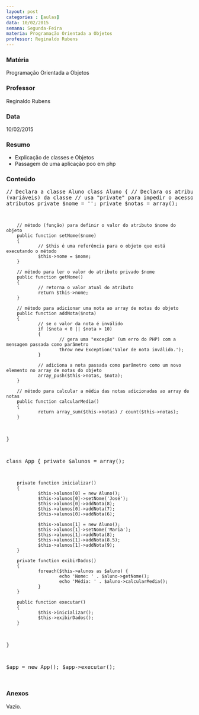 ```yaml
---
layout: post
categories : [aulas]
data: 10/02/2015
semana: Segunda-Feira
materia: Programação Orientada a Objetos
professor: Reginaldo Rubens
---
```


<h3 class="page-header">Matéria</h3>
Programação Orientada a Objetos

<h3 class="page-header">Professor</h3>
Reginaldo Rubens

<h3 class="page-header">Data</h3>
10/02/2015

<h3 class="page-header">Resumo</h3>
<ul>
      <li>Explicação de classes e Objetos</li>
      <li>Passagem de uma aplicação poo em php</li>
</ul>

<h3 class="page-header">Conteúdo</h3>
<pre class="prettyprint linenums">
<?php
 
// Declara a classe Aluno
class Aluno
{
        // Declara os atributos (variáveis) da classe
        // usa "private" para impedir o acesso direto aos atributos
        private $nome = '';
        private $notas = array();
 
        // método (função) para definir o valor do atributo $nome do objeto
        public function setNome($nome)
        {
                // $this é uma referência para o objeto que está executando o método
                $this->nome = $nome;
        }
 
        // método para ler o valor do atributo privado $nome
        public function getNome()
        {
                // retorna o valor atual do atributo
                return $this->nome;
        }
 
        // método para adicionar uma nota ao array de notas do objeto
        public function addNota($nota)
        {
                // se o valor da nota é inválido
                if ($nota < 0 || $nota > 10)
                {
                        // gera uma "exceção" (um erro do PHP) com a mensagem passada como parâmetro
                        throw new Exception('Valor de nota inválido.');
                }
 
                // adiciona a nota passada como parâmetro como um novo elemento no array de notas do objeto
                array_push($this->notas, $nota);
        }
 
        // método para calcular a média das notas adicionadas ao array de notas
        public function calcularMedia()
        {
                return array_sum($this->notas) / count($this->notas);
        }
}
 
class App
{
        private $alunos = array();
 
        private function inicializar()
        {
                $this->alunos[0] = new Aluno();
                $this->alunos[0]->setNome('José');
                $this->alunos[0]->addNota(8);
                $this->alunos[0]->addNota(7);
                $this->alunos[0]->addNota(6);
 
                $this->alunos[1] = new Aluno();
                $this->alunos[1]->setNome('Maria');
                $this->alunos[1]->addNota(8);
                $this->alunos[1]->addNota(8.5);
                $this->alunos[1]->addNota(9);
        }
 
        private function exibirDados()
        {
                foreach($this->alunos as $aluno) {
                        echo 'Nome: ' . $aluno->getNome();
                        echo 'Média: ' . $aluno->calcularMedia();
                }
        }
 
        public function executar()
        {
                $this->inicializar();
                $this->exibirDados();
        }
}
 
$app = new App();
$app->executar();

</pre>
<h3 class="page-header">Anexos</h3>
Vazio.

